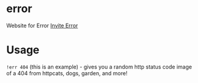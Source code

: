 # error
Website for Error
[Invite Error](https://app.revolt.chat/bot/01J83YX2FBJMJZ4QW0MXSF1H33)

# Usage
`!err 404` (this is an example) - gives you a random http status code image of a 404 from httpcats, dogs, garden, and more!
